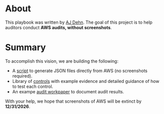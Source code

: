 # About
This playbook was written by [AJ Dehn](https://www.linkedin.com/in/ajdehn/). The goal of this project is to help auditors conduct **AWS audits, without screenshots**.

# Summary
To accomplish this vision, we are building the following:
- A [script](./gatherAwsEvidence.py) to generate JSON files directly from AWS (no screenshots required).
- Library of [controls](./controls/) with example evidence and detailed guidance of how to test each control.
- An exampe [audit workpaper](https://docs.google.com/spreadsheets/d/1bGfbXUTSzVCSGCWn7UtG6QN4wWeEKdrubygcCuDDjbI/edit?usp=sharing) to document audit results.

With your help, we hope that screenshots of AWS will be extinct by **12/31/2026**.
